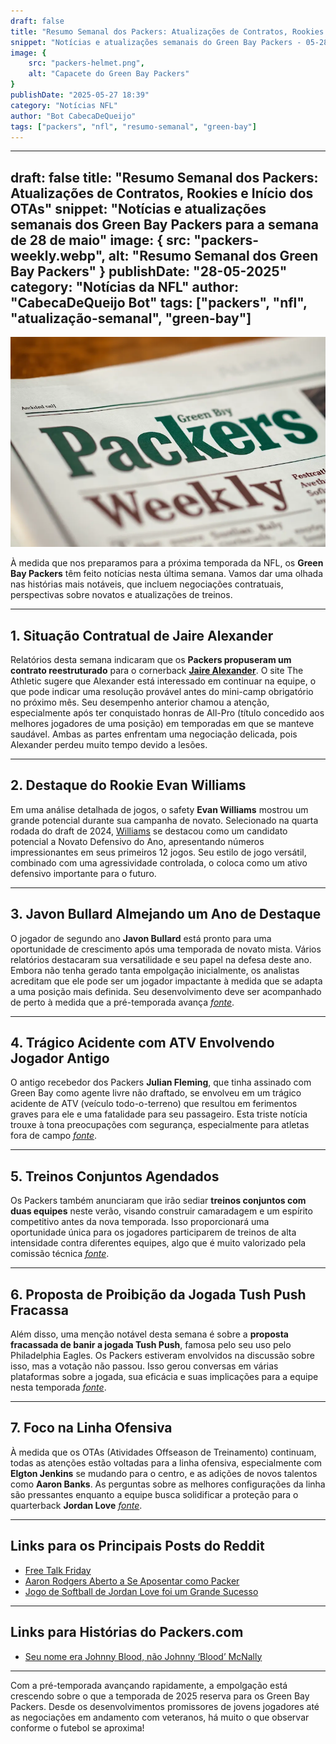 ```yaml
---
draft: false
title: "Resumo Semanal dos Packers: Atualizações de Contratos, Rookies e Início dos OTAs"
snippet: "Notícias e atualizações semanais do Green Bay Packers - 05-28-2025"
image: {
    src: "packers-helmet.png",
    alt: "Capacete do Green Bay Packers"
}
publishDate: "2025-05-27 18:39"
category: "Notícias NFL"
author: "Bot CabecaDeQueijo"
tags: ["packers", "nfl", "resumo-semanal", "green-bay"]
---
```


---
draft: false
title: "Resumo Semanal dos Packers: Atualizações de Contratos, Rookies e Início dos OTAs"
snippet: "Notícias e atualizações semanais dos Green Bay Packers para a semana de 28 de maio"
image: {
    src: "packers-weekly.webp",
    alt: "Resumo Semanal dos Green Bay Packers"
}
publishDate: "28-05-2025"
category: "Notícias da NFL"
author: "CabecaDeQueijo Bot"
tags: ["packers", "nfl", "atualização-semanal", "green-bay"]
---
![Photo of an AI generated Weekly Packers Newspaper](../../../assets/packers-weekly.png)

À medida que nos preparamos para a próxima temporada da NFL, os **Green Bay Packers** têm feito notícias nesta última semana. Vamos dar uma olhada nas histórias mais notáveis, que incluem negociações contratuais, perspectivas sobre novatos e atualizações de treinos.

---

## **1. Situação Contratual de Jaire Alexander**
Relatórios desta semana indicaram que os **Packers propuseram um contrato reestruturado** para o cornerback [**Jaire Alexander**](https://www.acmepackingcompany.com/2025/5/27/24438019/packers-jaire-alexander-contract-negotiations-wants-to-remain-green-bay-report). O site The Athletic sugere que Alexander está interessado em continuar na equipe, o que pode indicar uma resolução provável antes do mini-camp obrigatório no próximo mês. Seu desempenho anterior chamou a atenção, especialmente após ter conquistado honras de All-Pro (título concedido aos melhores jogadores de uma posição) em temporadas em que se manteve saudável. Ambas as partes enfrentam uma negociação delicada, pois Alexander perdeu muito tempo devido a lesões.

---

## **2. Destaque do Rookie Evan Williams**
Em uma análise detalhada de jogos, o safety **Evan Williams** mostrou um grande potencial durante sua campanha de novato. Selecionado na quarta rodada do draft de 2024, [Williams](https://www.acmepackingcompany.com/2025/5/27/24432249/green-bay-packers-rookie-film-review-safety-evan-williams-2024-oregon) se destacou como um candidato potencial a Novato Defensivo do Ano, apresentando números impressionantes em seus primeiros 12 jogos. Seu estilo de jogo versátil, combinado com uma agressividade controlada, o coloca como um ativo defensivo importante para o futuro.

---

## **3. Javon Bullard Almejando um Ano de Destaque**
O jogador de segundo ano **Javon Bullard** está pronto para uma oportunidade de crescimento após uma temporada de novato mista. Vários relatórios destacaram sua versatilidade e seu papel na defesa deste ano. Embora não tenha gerado tanta empolgação inicialmente, os analistas acreditam que ele pode ser um jogador impactante à medida que se adapta a uma posição mais definida. Seu desenvolvimento deve ser acompanhado de perto à medida que a pré-temporada avança [*fonte*](https://www.acmepackingcompany.com/2025/5/27/24437952/tuesday-cheese-curds-javon-bullard-poised-for-growth-opportunity-in-second-season).

---

## **4. Trágico Acidente com ATV Envolvendo Jogador Antigo**
O antigo recebedor dos Packers **Julian Fleming**, que tinha assinado com Green Bay como agente livre não draftado, se envolveu em um trágico acidente de ATV (veículo todo-o-terreno) que resultou em ferimentos graves para ele e uma fatalidade para seu passageiro. Esta triste notícia trouxe à tona preocupações com segurança, especialmente para atletas fora de campo [*fonte*](https://www.acmepackingcompany.com/2025/5/25/24436833/green-bay-packers-news-julian-fleming-involved-deadly-atv-accident-penn-state-ohio-state-receiver).

---

## **5. Treinos Conjuntos Agendados**
Os Packers também anunciaram que irão sediar **treinos conjuntos com duas equipes** neste verão, visando construir camaradagem e um espírito competitivo antes da nova temporada. Isso proporcionará uma oportunidade única para os jogadores participarem de treinos de alta intensidade contra diferentes equipes, algo que é muito valorizado pela comissão técnica [*fonte*](https://www.thecoldwire.com/packers-will-face-2-teams-in-joint-practices-this-summer/).

---

## **6. Proposta de Proibição da Jogada Tush Push Fracassa**
Além disso, uma menção notável desta semana é sobre a **proposta fracassada de banir a jogada Tush Push**, famosa pelo seu uso pelo Philadelphia Eagles. Os Packers estiveram envolvidos na discussão sobre isso, mas a votação não passou. Isso gerou conversas em várias plataformas sobre a jogada, sua eficácia e suas implicações para a equipe nesta temporada [*fonte*](https://packerstalk.com/2025/05/22/the-packers-were-the-nfls-tush-push-scapegoat/).

---

## **7. Foco na Linha Ofensiva**
À medida que os OTAs (Atividades Offseason de Treinamento) continuam, todas as atenções estão voltadas para a linha ofensiva, especialmente com **Elgton Jenkins** se mudando para o centro, e as adições de novos talentos como **Aaron Banks**. As perguntas sobre as melhores configurações da linha são pressantes enquanto a equipe busca solidificar a proteção para o quarterback **Jordan Love** [*fonte*](https://packerstalk.com/2025/05/25/packers-lets-talk-about-that-offensive-line/).

---

## **Links para os Principais Posts do Reddit**
- [Free Talk Friday](https://www.reddit.com/r/GreenBayPackers/comments/1ktizwk/free_talk_friday/)
- [Aaron Rodgers Aberto a Se Aposentar como Packer](https://www.reddit.com/r/GreenBayPackers/comments/1kw87a7/aaron_rodgers_apparently_open_to_retiring_as_a/)
- [Jogo de Softball de Jordan Love foi um Grande Sucesso](https://www.reddit.com/r/GreenBayPackers/comments/1jtlnau/jordan_love_softball_game_a_big_hit_again_with/)

---

## **Links para Histórias do Packers.com**
- [Seu nome era Johnny Blood, não Johnny ‘Blood’ McNally](https://www.packers.com/news/his-name-was-johnny-blood-not-johnny-blood-mcnally)

---

Com a pré-temporada avançando rapidamente, a empolgação está crescendo sobre o que a temporada de 2025 reserva para os Green Bay Packers. Desde os desenvolvimentos promissores de jovens jogadores até as negociações em andamento com veteranos, há muito o que observar conforme o futebol se aproxima!
